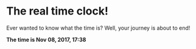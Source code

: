 # The real time clock!

Ever wanted to know what the time is? Well, your journey is about to end!

**The time is Nov 08, 2017, 17:38**